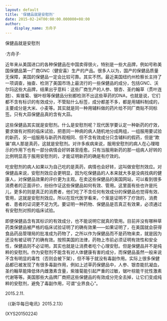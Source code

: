 ```yaml
---
layout: default
title: '保健品就是安慰剂'
date: 2015-02-24T00:00:00.000000+08:00
author:
    display_name: 方舟子
---
```


保健品就是安慰剂

·方舟子·

近年来从美国进口的各种保健品在中国卖得很火，特别是一些大品牌，例如号称美国保健品第一厂商GNC（健安喜）生产的产品。很多人以为，国产的保健品质量无保障，美国的保健品一定会比较可靠。其实不然。最近美国纽约州检察长主持了一项调查，抽查、检测了美国市场上最流行的一些保健品的成分，包括GNC、沃尔玛这些大品牌，结果出乎意料：这些厂商生产的人参、银杏、圣约翰草（贯叶连翘）、紫锥菊、锯叶棕等保健品分别都检测不出这些草药的DNA，也就是说，它们都不含有标识的有效成分，不管贴什么标签，成分都差不多，都是用辅料制成的，主要成分是大米、小麦等。其实就是同一种用辅料做的药片给不同厂商贴不同标签。只有大蒜保健品真的含有大蒜。

这些保健品其实就是安慰剂。什么是安慰剂呢？现代医学要认定一种新药的疗效，要求做有对照的临床试验，把患同一种病的病人随机地分成两组，一组服用要试验的新药，另一组服用与新药外观相同、但不含有效成分只含辅料的假药，但是“欺骗”病人那是真药，这就是安慰剂。对许多疾病来说，服用安慰剂的病人在心理暗示的作用下也有一部分病情会好转甚至痊愈。只有当服用新药的那一组病人好转的比例明显高于服用安慰剂的，才能证明新药的确是有疗效的。

吃安慰剂的病人如果以为自己吃的是真药，病情也会好转，这叫做安慰剂效应。对保健品来说，安慰剂效应会更明显，因为吃保健品的人本来就大多是没病找病的健康人，对保健品效果的评价更为主观。在卖这些保健品的美国网站，可以看到很多消费者的正面评价，纷纷作证这些保健品如何有效、管用。这里面有些也许是托儿，更多的则是真正的消费者，他们吃了不含任何有效成分的保健品也觉得有效、管用，这就是安慰剂效应。所以在现代医学看来，个案是证明不了疗效的，消费者、患者的证词更不足为凭。要证明一种药物、保健品是否真正有效果，必须通过有安慰剂对照的临床试验。

即便保健品含有其标识的有效成分，也不能说明它就真的管用。目前并没有哪种草药类保健品被严格的临床试验证明了的确有效果——如果证明了，在美国就会获得食品药品管理局的批准成为药物了，之所以作为保健品而不是药物来卖，就是因为还没有被证明了的确有效。按照美国的法律，药物上市前必须证明有效性和安全性，保健品则不必证明，其实也就是让消费者吃个心理安慰。但是保健品并不是纯粹的安慰剂。作为安慰剂不能含有对人体健康有害的成分，而保健品虽然一般来说不含有明显的毒性（否则会被下架），但不等于就没有毒副作用。实际上很多保健品都已被发现了有很多毒副作用，例如上述草药保健品中，人参、银杏能抗凝血，圣约翰草能降低体内雌激素含量，紫锥菊能引起严重的过敏，锯叶棕能干扰性激素代谢等等。美国那些大品牌厂商把这些保健品的有效成分完全去掉，让它们变成纯粹的安慰剂，避免了毒副作用，可谓“业界良心”。

2015.2.11.

（《新华每日电讯》2015.2.13）

(XYS20150224)


